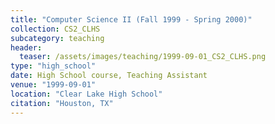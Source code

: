 ```yaml
---
title: "Computer Science II (Fall 1999 - Spring 2000)"
collection: CS2_CLHS
subcategory: teaching
header: 
  teaser: /assets/images/teaching/1999-09-01_CS2_CLHS.png
type: "high_school"
date: High School course, Teaching Assistant
venue: "1999-09-01"
location: "Clear Lake High School"
citation: "Houston, TX"
---
```


